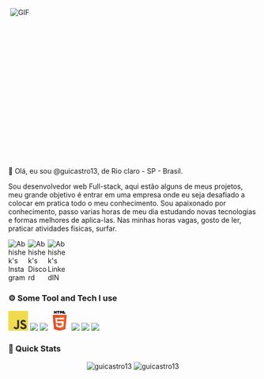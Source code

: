 <img align="right" alt="GIF" src="https://github.com/abhisheknaiidu/abhisheknaiidu/blob/master/code.gif?raw=true" width="500" height="320" />
👋 Olá, eu sou @guicastro13, de Rio claro - SP - Brasil.

<br>
 
  Sou desenvolvedor web Full-stack, aqui estão alguns de meus projetos, meu grande objetivo é entrar em uma empresa onde eu seja desafiado  a colocar em pratica todo o meu conhecimento.
  Sou apaixonado por conhecimento, passo varias horas de meu dia estudando novas tecnologias e formas melhores de aplica-las.
  Nas minhas horas vagas, gosto de ler, praticar atividades fisicas, surfar.

<a href="https://www.instagram.com/guicastro013/">
  <img align="left" alt="Abhishek's Instagram" width="40px" src="https://raw.githubusercontent.com/hussainweb/hussainweb/main/icons/instagram.png" />
</a>
<a href="https://discord.gg/V8WZPYC">
  <img align="left" alt="Abhishek's Discord" width="40px" src="https://raw.githubusercontent.com/peterthehan/peterthehan/master/assets/discord.svg" />
</a>
<a href="https://www.linkedin.com/in/guicastro13/">
  <img align="left" alt="Abhishek's LinkedIN" width="40px" src="https://raw.githubusercontent.com/peterthehan/peterthehan/master/assets/linkedin.svg" />
</a>

<br/>
<br/>
<br/>
<br/>
<br/>

### ⚙️ Some Tool and Tech I use

<code><img height="40" src="https://raw.githubusercontent.com/github/explore/80688e429a7d4ef2fca1e82350fe8e3517d3494d/topics/javascript/javascript.png"></code>
<code><img height="40" src="https://avatars3.githubusercontent.com/u/9950313?s=200&v=4"></code>
  <code><img height="40" src="https://avatars1.githubusercontent.com/u/45120?s=200&v=4"></code>
<code><img height="40" src="https://raw.githubusercontent.com/github/explore/80688e429a7d4ef2fca1e82350fe8e3517d3494d/topics/html/html.png"></code>
<code><img height="40" src="https://avatars1.githubusercontent.com/u/1517864?s=200&v=4"></code>
<code><img height="40" src="https://avatars1.githubusercontent.com/u/2918581?s=200&v=4"></code>
<code><img height="40" src="https://avatars3.githubusercontent.com/u/18133?s=200&v=4"></code>

### 🚀 Quick Stats
<p align="center">  
 <img src="https://github-readme-stats.vercel.app/api?username=guicastro13&show_icons=true&theme=radical" alt="guicastro13"/> 
  <img src="https://github-readme-stats.vercel.app/api/top-langs/?username=guicastro13&layout=compact&theme=radical" alt="guicastro13"
</p>



<!---
guicastro13/guicastro13 is a ✨ special ✨ repository because its `README.md` (this file) appears on your GitHub profile.
You can click the Preview link to take a look at your changes.
--->
